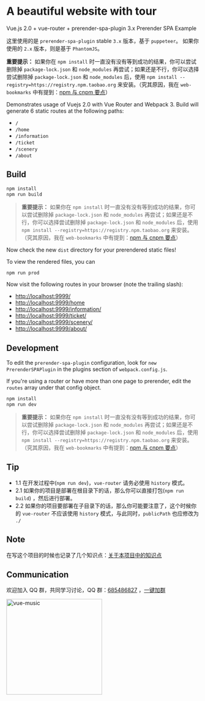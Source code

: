 # A beautiful website with tour

Vue.js 2.0 + vue-router + prerender-spa-plugin 3.x Prerender SPA Example

这里使用的是 `prerender-spa-plugin` stable `3.x` 版本，基于 `puppeteer`。
如果你使用的 `2.x` 版本，则是基于 `PhantomJS`。

**重要提示：** 如果你在 `npm install` 时一直没有没有等到成功的结果，你可以尝试删除掉 `package-lock.json` 和 `node_modules` 再尝试；如果还是不行，你可以选择尝试删除掉 `package-lock.json` 和 `node_modules` 后，使用 `npm install --registry=https://registry.npm.taobao.org` 来安装。（究其原因，我在 `web-bookmarks` 中有提到：[npm 与 cnpm 要点](https://neveryu.github.io/web-bookmarks/tech/npm-cnpm.html)）

Demonstrates usage of Vuejs 2.0 with Vue Router and Webpack 3. Build will generate 6 static routes at the following paths:

- `/`
- `/home`
- `/information`
- `/ticket`
- `/scenery`
- `/about`

## Build
``` bash
npm install
npm run build
```

> **重要提示：** 如果你在 `npm install` 时一直没有没有等到成功的结果，你可以尝试删除掉 `package-lock.json` 和 `node_modules` 再尝试；如果还是不行，你可以选择尝试删除掉 `package-lock.json` 和 `node_modules` 后，使用 `npm install --registry=https://registry.npm.taobao.org` 来安装。（究其原因，我在 `web-bookmarks` 中有提到：[npm 与 cnpm 要点](https://neveryu.github.io/web-bookmarks/tech/npm-cnpm.html)）

Now check the new `dist` directory for your prerendered static files!

To view the rendered files, you can
``` bash
npm run prod
```

Now visit the following routes in your browser (note the trailing slash):

- [http://localhost:9999/](http://localhost:9999/)
- [http://localhost:9999/home](http://localhost:9999/home)
- [http://localhost:9999/information/](http://localhost:9999/information/)
- [http://localhost:9999/ticket/](http://localhost:9999/ticket/)
- [http://localhost:9999/scenery/](http://localhost:9999/scenery/)
- [http://localhost:9999/about/](http://localhost:9999/about/)

## Development

To edit the `prerender-spa-plugin` configuration, look for `new PrerenderSPAPlugin` in the plugins section of `webpack.config.js`.

If you're using a router or have more than one page to prerender, edit the `routes` array under that config object.

``` bash
npm install
npm run dev
```

> **重要提示：** 如果你在 `npm install` 时一直没有没有等到成功的结果，你可以尝试删除掉 `package-lock.json` 和 `node_modules` 再尝试；如果还是不行，你可以选择尝试删除掉 `package-lock.json` 和 `node_modules` 后，使用 `npm install --registry=https://registry.npm.taobao.org` 来安装。（究其原因，我在 `web-bookmarks` 中有提到：[npm 与 cnpm 要点](https://neveryu.github.io/web-bookmarks/tech/npm-cnpm.html)）

## Tip

- 1.1 在开发过程中(`npm run dev`)，`vue-router` 请务必使用 `history` 模式。
- 2.1 如果你的项目是部署在根目录下的话，那么你可以直接打包(`npm run build`)
，然后进行部署。
- 2.2 如果你的项目要部署在子目录下的话，那么你可能要注意了，这个时候你的 `vue-router` 不应该使用 `history` 模式，与此同时，`publicPath` 也应修改为 `./`


## Note
在写这个项目的时候也记录了几个知识点：[关于本项目中的知识点](./project-note.md)

## Communication

欢迎加入 QQ 群，共同学习讨论，QQ 群：[685486827](//shang.qq.com/wpa/qunwpa?idkey=32da7a18744756b0d8ffdd05b84999afecb5265dbad0fb119033e122abe803f3) ，<a target="_blank" href="//shang.qq.com/wpa/qunwpa?idkey=32da7a18744756b0d8ffdd05b84999afecb5265dbad0fb119033e122abe803f3">一键加群</a>

<img src="https://neveryu.github.io/images/qq-group.png" alt="vue-music" width="250">



